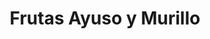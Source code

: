 ---
title: "Frutas Ayuso y Murillo"
url: /hinojosa-del-duque/frutas-ayuso-y-murillo-calle-isaac-peral/
shop: frutería
---